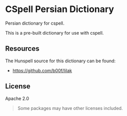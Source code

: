 # CSpell Persian Dictionary

Persian dictionary for cspell.

This is a pre-built dictionary for use with cspell.

<!--- @@inject: ../../static/requirements.md --->

<!--- @@inject: ./static/install.md --->

<!--- @@inject: ../../static/contributing.md --->

## Resources

The Hunspell source for this dictionary can be found:

- https://github.com/b00f/lilak

## License

Apache 2.0

> Some packages may have other licenses included.

<!--- @@inject: ../../static/footer.md --->
